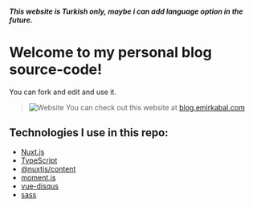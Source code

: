 ##### This website is Turkish only, maybe i can add language option in the future.
#  Welcome to my personal blog source-code!
You can fork and edit and use it.
>![Website](https://i.imgur.com/WlQPM3d.png)
You can check out this website at [blog.emirkabal.com](https://blog.emirkabal.com)

## Technologies I use in this repo:
- [Nuxt.js](https://nuxtjs.org)
- [TypeScript](https://www.typescriptlang.org/)
- [@nuxtjs/content](https://content.nuxtjs.org/)
- [moment.js](https://momentjs.com/)
- [vue-disqus](https://github.com/ktquez/vue-disqus)
- [sass](https://sass-lang.com/)
